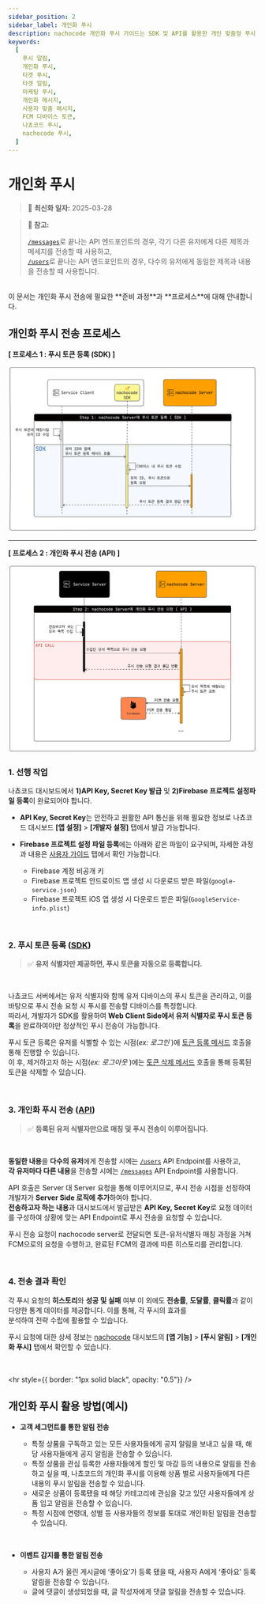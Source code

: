 ```yaml
---
sidebar_position: 2
sidebar_label: 개인화 푸시
description: nachocode 개인화 푸시 가이드는 SDK 및 API를 활용한 개인 맞춤형 푸시 알림 전송 방법을 안내합니다. FCM 디바이스 토큰 등록부터 전송, 결과 분석까지 쉽고 효율적으로 관리할 수 있습니다.
keywords:
  [
    푸시 알림,
    개인화 푸시,
    타겟 푸시,
    타겟 알림,
    마케팅 푸시,
    개인화 메시지,
    사용자 맞춤 메시지,
    FCM 디바이스 토큰,
    나쵸코드 푸시,
    nachocode 푸시,
  ]
---
```


# 개인화 푸시

> 🔔 **최신화 일자:** 2025-03-28

<!-- 2025-03-27 최초 생성 -->

> **📢 참고:**
>
> [`/messages`](../api/push/endpoints#post-apipushv2messages)로 끝나는 API 엔드포인트의 경우, 각기 다른 유저에게 다른 제목과 메세지를 전송할 때 사용하고,  
> [`/users`](../api/push/endpoints#post-apipushv2users)로 끝나는 API 엔드포인트의 경우, 다수의 유저에게 동일한 제목과 내용을 전송할 때 사용합니다.

<br/>
이 문서는 개인화 푸시 전송에 필요한 **준비 과정**과 **프로세스**에 대해 안내합니다.

## **개인화 푸시 전송 프로세스**

**[ 프로세스 1 : 푸시 토큰 등록 (SDK) ]**

![personal_push_sequence_diagram](../../static/img/developer/nachocode_personal_push_sequence_diagram_1.png)

<hr style={{border: "1px dashed #8E8C8C", opacity: "0.2"}}/>

**[ 프로세스 2 : 개인화 푸시 전송 (API) ]**

![personal_push_sequence_diagram](../../static/img/developer/nachocode_personal_push_sequence_diagram_2.png)

### 1. 선행 작업

나쵸코드 대시보드에서 **1)API Key, Secret Key 발급** 및 **2)Firebase 프로젝트 설정파일 등록**이 완료되어야 합니다.

- **API Key, Secret Key**는 안전하고 원활한 API 통신을 위해 필요한 정보로 나쵸코드 대시보드 **[앱 설정]** > **[개발자 설정]** 탭에서 발급 가능합니다.
- **Firebase 프로젝트 설정 파일 등록**에는 아래와 같은 파일이 요구되며, 자세한 과정과 내용은 [사용자 가이드](https://docs.nachocode.io/ko/articles/%ED%91%B8%EC%8B%9C-%EC%95%8C%EB%A6%BC%EA%B0%9C%EC%9D%B8%ED%99%94-0eb97bdb) 탭에서 확인 가능합니다.

  - Firebase 계정 비공개 키
  - Firebase 프로젝트 안드로이드 앱 생성 시 다운로드 받은 파일(`google-service.json`)
  - Firebase 프로젝트 iOS 앱 생성 시 다운로드 받은 파일(`GoogleService-info.plist`)

<br/>

### 2. 푸시 토큰 등록 ([SDK](../sdk/namespaces/push#registerpushtokenuserid-string-promiseany))

> :white_check_mark: **유저 식별자만 제공하면, 푸시 토큰을 자동으로 등록합니다.**

<br/>

나쵸코드 서버에서는 유저 식별자와 함께 유저 디바이스의 푸시 토큰을 관리하고, 이를 바탕으로 푸시 전송 요청 시 푸시를 전송할 디바이스를 특정합니다.  
따라서, 개발자가 SDK를 활용하여 **Web Client Side에서 유저 식별자로 푸시 토큰 등록**을 완료하여야만 정상적인 푸시 전송이 가능합니다.

푸시 토큰 등록은 유저를 식별할 수 있는 시점(_ex: 로그인_ )에 [토큰 등록 메서드](../sdk/namespaces/push#registerpushtokenuserid-string-promiseany) 호출을 통해 진행할 수 있습니다.  
이 후, 제거하고자 하는 시점(_ex: 로그아웃_ )에는 [토큰 삭제 메서드](../sdk/namespaces/push#deletepushtokenuserid-string-promiseany) 호출을 통해 등록된 토큰을 삭제할 수 있습니다.

<br/>

### 3. 개인화 푸시 전송 ([API](../api/push/endpoints))

> :white_check_mark: **등록된 유저 식별자만으로 매칭 및 푸시 전송이 이루어집니다.**

<br/>

**동일한 내용**을 **다수의 유저**에게 전송할 시에는 [`/users`](../api/push/endpoints#post-apipushv2users) API Endpoint를 사용하고,  
**각 유저마다 다른 내용**을 전송할 시에는 [`/messages`](../api/push/endpoints#post-apipushv2messages) API Endpoint를 사용합니다.

API 호출은 Server 대 Server 요청을 통해 이루어지므로, 푸시 전송 시점을 선정하여 개발자가 **Server Side 로직에 추가**하여야 합니다.  
**전송하고자 하는 내용**과 대시보드에서 발급받은 **API Key, Secret Key**로 요청 데이터를 구성하여 상황에 맞는 API Endpoint로 푸시 전송을 요청할 수 있습니다.

푸시 전송 요청이 nachocode server로 전달되면 토큰-유저식별자 매칭 과정을 거쳐 FCM으로의 요청을 수행하고, 완료된 FCM의 결과에 따른 히스토리를 관리합니다.

<br/>

### 4. 전송 결과 확인

각 푸시 요청의 **히스토리**와 **성공 및 실패** 여부 이 외에도 **전송률**, **도달률**, **클릭률**과 같이 다양한 통계 데이터를 제공합니다. 이를 통해, 각 푸시의 효과를  
분석하여 전략 수립에 활용할 수 있습니다.

푸시 요청에 대한 상세 정보는 [nachocode](https://nachocode.io/?utm_source=docs&utm_medium=documentation&utm_campaign=devguide) 대시보드의 **[앱 기능]** > **[푸시 알림]** > **[개인화 푸시]** 탭에서 확인할 수 있습니다.

<br/><br/><hr style={{ border: "1px solid black", opacity: "0.5"}} /><br/>

## 개인화 푸시 활용 방법(예시)

- **고객 세그먼트를 통한 알림 전송**

  - 특정 상품을 구독하고 있는 모든 사용자들에게 공지 알림을 보내고 싶을 때, 해당 사용자들에게 공지 알림을 전송할 수 있습니다.
  - 특정 상품을 관심 등록한 사용자들에게 할인 및 마감 등의 내용으로 알림을 전송하고 싶을 때, 나쵸코드의 개인화 푸시를 이용해 상품 별로 사용자들에게 다른 내용의 푸시 알림을 전송할 수 있습니다.
  - 새로운 상품이 등록됐을 때 해당 카테고리에 관심을 갖고 있던 사용자들에게 상품 입고 알림을 전송할 수 있습니다.
  - 특정 시점에 연령대, 성별 등 사용자들의 정보를 토대로 개인화된 알림을 전송할 수 있습니다.

<br/>

- **이벤트 감지를 통한 알림 전송**

  - 사용자 A가 올린 게시글에 ‘좋아요’가 등록 됐을 때, 사용자 A에게 ‘좋아요’ 등록 알림을 전송할 수 있습니다.
  - 글에 댓글이 생성되었을 때, 글 작성자에게 댓글 알림을 전송할 수 있습니다.
